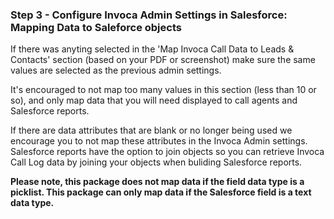 ### Step 3 - Configure Invoca Admin Settings in Salesforce: Mapping Data to Saleforce objects

If there was anyting selected in the 'Map Invoca Call Data to Leads & Contacts' section (based on your PDF or screenshot) make sure the same values are selected as the previous admin settings.

It's encouraged to not map too many values in this section (less than 10 or so), and only map data that you will need displayed to call agents and Salesforce reports.

If there are data attributes that are blank or no longer being used we encourage you to not map these attributes in the Invoca Admin settings. Salesforce reports have the option to join objects so you can retrieve Invoca Call Log data by joining your objects when buliding Salesforce reports.

**Please note, this package does not map data if the field data type is a picklist. This package can only map data if the Salesforce field is a text data type.**